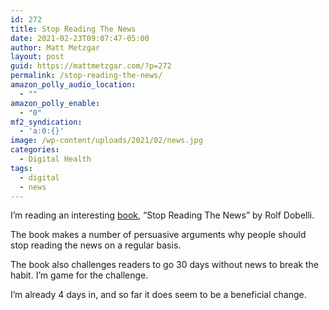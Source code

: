 ```yaml
---
id: 272
title: Stop Reading The News
date: 2021-02-23T09:07:47-05:00
author: Matt Metzgar
layout: post
guid: https://mattmetzgar.com/?p=272
permalink: /stop-reading-the-news/
amazon_polly_audio_location:
  - ""
amazon_polly_enable:
  - "0"
mf2_syndication:
  - 'a:0:{}'
image: /wp-content/uploads/2021/02/news.jpg
categories:
  - Digital Health
tags:
  - digital
  - news
---
```

I&#8217;m reading an interesting <a href="https://www.amazon.com/Stop-Reading-News-Manifesto-Happier/dp/1529342724/" target="_blank" rel="noreferrer noopener">book</a>, &#8220;Stop Reading The News&#8221; by Rolf Dobelli.

The book makes a number of persuasive arguments why people should stop reading the news on a regular basis.

The book also challenges readers to go 30 days without news to break the habit. I&#8217;m game for the challenge.

I&#8217;m already 4 days in, and so far it does seem to be a beneficial change.